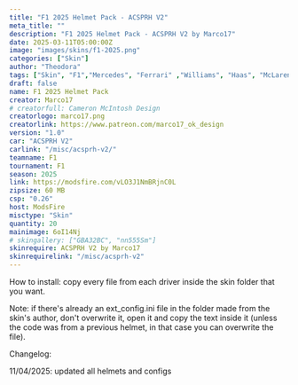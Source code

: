 ```yaml
---
title: "F1 2025 Helmet Pack - ACSPRH V2"
meta_title: ""
description: "F1 2025 Helmet Pack - ACSPRH V2 by Marco17"
date: 2025-03-11T05:00:00Z
image: "images/skins/f1-2025.png"
categories: ["Skin"]
author: "Theodora"
tags: ["Skin", "F1","Mercedes", "Ferrari" ,"Williams", "Haas", "McLaren", "Alpine", "Racing Bulls", "Aston Martin", "KICK Sauber", "2025", "Marco17"]
draft: false
name: F1 2025 Helmet Pack
creator: Marco17
# creatorfull: Cameron McIntosh Design
creatorlogo: marco17.png
creatorlink: https://www.patreon.com/marco17_ok_design
version: "1.0"
car: "ACSPRH V2"
carlink: "/misc/acsprh-v2/"
teamname: F1
tournament: F1
season: 2025 
link: https://modsfire.com/vLO3J1NmBRjnC0L
zipsize: 60 MB
csp: "0.26"
host: ModsFire
misctype: "Skin"
quantity: 20
mainimage: 6oI14Nj
# skingallery: ["GBA32BC", "nn555Sm"]
skinrequire: ACSPRH V2 by Marco17
skinrequirelink: "/misc/acsprh-v2"
---
```

How to install: copy every file from each driver inside the skin folder that you want.

Note: if there's already an ext_config.ini file in the folder made from the skin's author, don't overwrite it, open it and copy the text inside it (unless the code was from a previous helmet, in that case you can overwrite the file).

Changelog:

11/04/2025: updated all helmets and configs